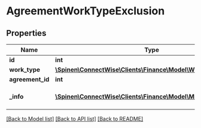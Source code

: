 # AgreementWorkTypeExclusion

## Properties
Name | Type | Description | Notes
------------ | ------------- | ------------- | -------------
**id** | **int** |  | [optional] 
**work_type** | [**\Spinen\ConnectWise\Clients\Finance\Model\WorkTypeReference**](WorkTypeReference.md) |  | 
**agreement_id** | **int** |  | [optional] 
**_info** | [**\Spinen\ConnectWise\Clients\Finance\Model\Metadata**](Metadata.md) | Metadata of the entity | [optional] 

[[Back to Model list]](../README.md#documentation-for-models) [[Back to API list]](../README.md#documentation-for-api-endpoints) [[Back to README]](../README.md)


